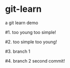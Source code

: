 # git-learn
a git learn demo

#1. too young too simple!

#2. too simple too young!

#3. branch 1

#4. branch 2 second commit!

